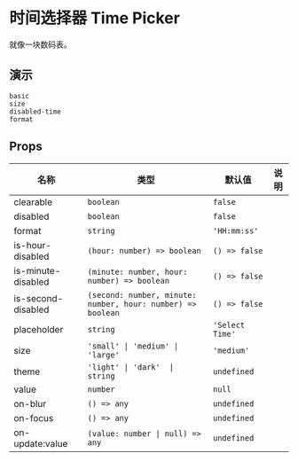 # 时间选择器 Time Picker
就像一块数码表。

## 演示
```demo
basic
size
disabled-time
format
```

## Props
|名称|类型|默认值|说明|
|-|-|-|-|
|clearable|`boolean`|`false`||
|disabled|`boolean`|`false`||
|format|`string`|`'HH:mm:ss'`||
|is-hour-disabled|`(hour: number) => boolean`|`() => false`||
|is-minute-disabled|`(minute: number, hour: number) => boolean`|`() => false`||
|is-second-disabled|`(second: number, minute: number, hour: number) => boolean`|`() => false`||
|placeholder|`string`|`'Select Time'`||
|size|`'small' \| 'medium' \| 'large'`|`'medium'`||
|theme|`'light' \| 'dark'  \| string`|`undefined`||
|value|`number`|`null`||
|on-blur|`() => any`|`undefined`||
|on-focus|`() => any`|`undefined`||
|on-update:value|`(value: number \| null) => any`|`undefined`||